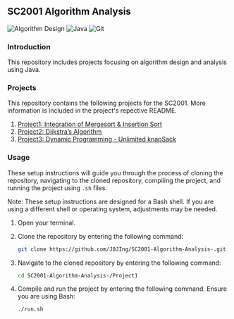 ## SC2001 Algorithm Analysis

![Algorithm Design](https://img.shields.io/badge/Algorithm_Design-8A2BE2?style=for-the-badge&logoColor=white)
![Java](https://img.shields.io/badge/java-%23ED8B00.svg?style=for-the-badge&logo=java&logoColor=white)
![Git](https://img.shields.io/badge/git-%23F05033.svg?style=for-the-badge&logo=git&logoColor=white)

### Introduction
This repository includes projects focusing on algorithm design and analysis using Java.

### Projects

This repository contains the following projects for the SC2001. More information is included in the project's repective README.  

1. [Project1: Integration of Mergesort & Insertion Sort](https://github.com/J0JIng/SC2001-Algorithm-Analysis-/tree/main/Project1)
2. [Project2: Dijkstra’s Algorithm](https://github.com/J0JIng/SC2001-Algorithm-Analysis-/tree/main/Project2)
3. [Project3: Dynamic Programming - Unlimited knapSack](https://github.com/J0JIng/SC2001-Algorithm-Analysis-/tree/main/Project3)

### Usage

These setup instructions will guide you through the process of cloning the repository, navigating to the cloned repository, compiling the project, and running the project using `.sh` files.

Note: These setup instructions are designed for a Bash shell. If you are using a different shell or operating system, adjustments may be needed.

1. Open your terminal.

2. Clone the repository by entering the following command:

   ```bash
   git clone https://github.com/J0JIng/SC2001-Algorithm-Analysis-.git
   ```
3. Navigate to the cloned repository by entering the following command:

   ```bash
   cd SC2001-Algorithm-Analysis-/Project1
   ```
4. Compile and run the project by entering the following command. Ensure you are using Bash:

   ```bash
   ./run.sh
   ```
   
